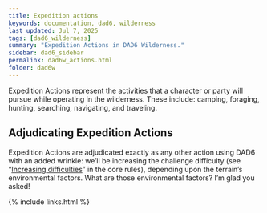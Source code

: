 ```yaml
---
title: Expedition actions
keywords: documentation, dad6, wilderness
last_updated: Jul 7, 2025
tags: [dad6_wilderness]
summary: "Expedition Actions in DAD6 Wilderness."
sidebar: dad6_sidebar
permalink: dad6w_actions.html
folder: dad6w
---
```


Expedition Actions represent the activities that a character or party will pursue while operating in the wilderness. These include: camping, foraging, hunting, searching, navigating, and traveling.

## Adjudicating Expedition Actions

Expedition Actions are adjudicated exactly as any other action using DAD6 with an added wrinkle: we’ll be increasing the challenge difficulty (see “[Increasing difficulties](dad6_increasing_difficulty.html)” in the core rules), depending upon the terrain’s environmental factors. What are those environmental factors? I’m glad you asked!

{% include links.html %}
